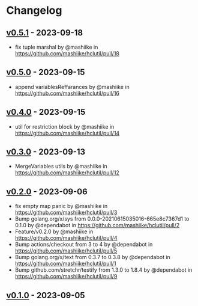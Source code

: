 # Changelog

## [v0.5.1](https://github.com/mashiike/hclutil/compare/v0.5.0...v0.5.1) - 2023-09-18
- fix tuple marshal by @mashiike in https://github.com/mashiike/hclutil/pull/18

## [v0.5.0](https://github.com/mashiike/hclutil/compare/v0.4.0...v0.5.0) - 2023-09-15
- append variablesReffarances by @mashiike in https://github.com/mashiike/hclutil/pull/16

## [v0.4.0](https://github.com/mashiike/hclutil/compare/v0.3.0...v0.4.0) - 2023-09-15
- util for restriction block by @mashiike in https://github.com/mashiike/hclutil/pull/14

## [v0.3.0](https://github.com/mashiike/hclutil/compare/v0.2.0...v0.3.0) - 2023-09-13
- MergeVariables utils by @mashiike in https://github.com/mashiike/hclutil/pull/12

## [v0.2.0](https://github.com/mashiike/hclutil/compare/v0.1.0...v0.2.0) - 2023-09-06
- fix empty map panic by @mashiike in https://github.com/mashiike/hclutil/pull/3
- Bump golang.org/x/sys from 0.0.0-20210615035016-665e8c7367d1 to 0.1.0 by @dependabot in https://github.com/mashiike/hclutil/pull/2
- Feature/v0.2.0 by @mashiike in https://github.com/mashiike/hclutil/pull/4
- Bump actions/checkout from 3 to 4 by @dependabot in https://github.com/mashiike/hclutil/pull/5
- Bump golang.org/x/text from 0.3.7 to 0.3.8 by @dependabot in https://github.com/mashiike/hclutil/pull/1
- Bump github.com/stretchr/testify from 1.3.0 to 1.8.4 by @dependabot in https://github.com/mashiike/hclutil/pull/9

## [v0.1.0](https://github.com/mashiike/hclutil/commits/v0.1.0) - 2023-09-05
